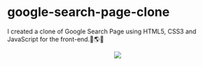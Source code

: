 # google-search-page-clone
I created a clone of Google Search Page using HTML5, CSS3 and JavaScript for the front-end.🔎🌎🌐
<center><img src="https://cdn-5be86f13f911c81bb8517500.closte.com/wp-content/uploads/2015/09/OGB-INSIDER-BLOGS-GoogleLogox2-Animated.gif" width="" height=""></center>
